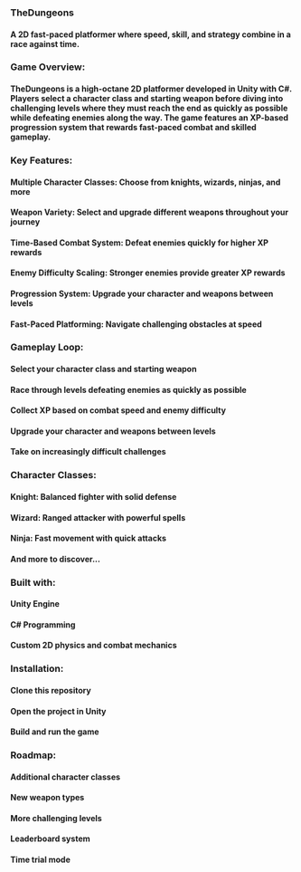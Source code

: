 ### TheDungeons
#### A 2D fast-paced platformer where speed, skill, and strategy combine in a race against time.

### Game Overview:
#### TheDungeons is a high-octane 2D platformer developed in Unity with C#. Players select a character class and starting weapon before diving into challenging levels where they must reach the end as quickly as possible while defeating enemies along the way. The game features an XP-based progression system that rewards fast-paced combat and skilled gameplay.

### Key Features:

#### Multiple Character Classes: Choose from knights, wizards, ninjas, and more
#### Weapon Variety: Select and upgrade different weapons throughout your journey
#### Time-Based Combat System: Defeat enemies quickly for higher XP rewards
#### Enemy Difficulty Scaling: Stronger enemies provide greater XP rewards
#### Progression System: Upgrade your character and weapons between levels
#### Fast-Paced Platforming: Navigate challenging obstacles at speed

### Gameplay Loop:

#### Select your character class and starting weapon
#### Race through levels defeating enemies as quickly as possible
#### Collect XP based on combat speed and enemy difficulty
#### Upgrade your character and weapons between levels
#### Take on increasingly difficult challenges

### Character Classes:

#### Knight: Balanced fighter with solid defense
#### Wizard: Ranged attacker with powerful spells
#### Ninja: Fast movement with quick attacks
#### And more to discover...


### Built with:
#### Unity Engine
#### C# Programming
#### Custom 2D physics and combat mechanics

### Installation:

#### Clone this repository
#### Open the project in Unity
#### Build and run the game

### Roadmap:

#### Additional character classes
#### New weapon types
#### More challenging levels
#### Leaderboard system
#### Time trial mode
